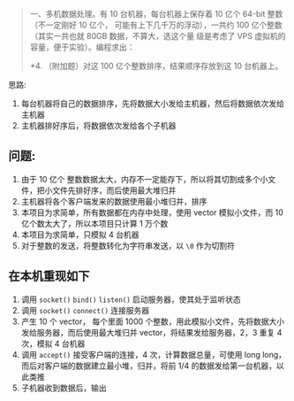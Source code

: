 
> 一、多机数据处理。有 10 台机器，每台机器上保存着 10 亿个 64-bit 整数（不一定刚好 10 亿个，
> 可能有上下几千万的浮动），一共约 100 亿个整数（其实一共也就 80GB 数据，不算大，选这个量
> 级是考虑了 VPS 虚拟机的容量，便于实验）。编程求出：
>
> *4. （附加题）对这 100 亿个整数排序，结果顺序存放到这 10 台机器上。
>

思路:

1. 每台机器将自己的数据排序，先将数据大小发给主机器，然后将数据依次发给主机器
2. 主机器排好序后，将数据依次发给各个子机器

## 问题:
1. 由于 10 亿个 整数数据太大，内存不一定能存下，所以将其切割成多个小文件，把小文件先排好序，而后使用最大堆归并
2. 主机器将各个客户端发来的数据使用最小堆归并，排序
3. 本项目为求简单，所有数据都在内存中处理，使用 vector 模拟小文件，而 10 亿个数太大了，所以本项目只计算 1 万个数
4. 本项目为求简单，只模拟 4 台机器
5. 对于整数的发送，将整数转化为字符串发送，以 `\0` 作为切割符

## 在本机重现如下
1. 调用 `socket()` `bind()` `listen()` 启动服务器，使其处于监听状态
2. 调用 `socket()` `connect()` 连接服务器
3. 产生 10 个 vector， 每个里面 1000 个整数，用此模拟小文件，先将数据大小发给服务器，而后使用最大堆归并 vector，将结果发给服务器，2，3 重复 4 次，模拟 4 台机器
4. 调用 `accept()` 接受客户端的连接，4 次，计算数据总量，可使用 long long，而后对客户端的数据建立最小堆，归并，将前 1/4 的数据发给第一台机器，以此类推
5. 子机器收到数据后，输出
